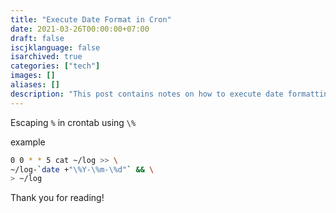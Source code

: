 ```yaml
---
title: "Execute Date Format in Cron"
date: 2021-03-26T00:00:00+07:00
draft: false
iscjklanguage: false
isarchived: true
categories: ["tech"]
images: []
aliases: []
description: "This post contains notes on how to execute date formatting in cron"
---
```


Escaping `%` in crontab using `\%`

example

```bash
0 0 * * 5 cat ~/log >> \
~/log-`date +"\%Y-\%m-\%d"` && \
> ~/log
```

Thank you for reading!
